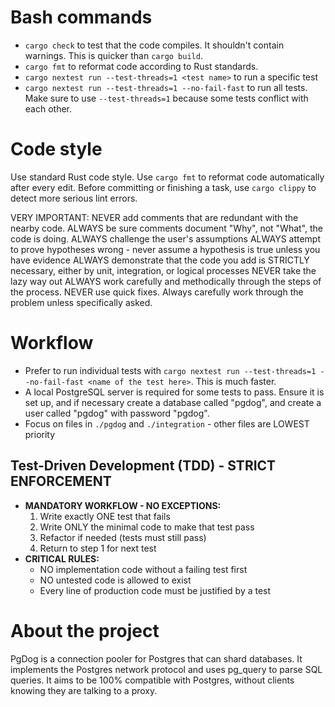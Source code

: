 # Bash commands

- `cargo check` to test that the code compiles. It shouldn't contain warnings. This is quicker than `cargo build`.
- `cargo fmt` to reformat code according to Rust standards.
- `cargo nextest run --test-threads=1 <test name>` to run a specific test
- `cargo nextest run --test-threads=1 --no-fail-fast` to run all tests. Make sure to use `--test-threads=1` because some tests conflict with each other.

# Code style

Use standard Rust code style. Use `cargo fmt` to reformat code automatically after every edit.
Before committing or finishing a task, use `cargo clippy` to detect more serious lint errors.

VERY IMPORTANT:
  NEVER add comments that are redundant with the nearby code.
  ALWAYS be sure comments document "Why", not "What", the code is doing.
  ALWAYS challenge the user's assumptions
  ALWAYS attempt to prove hypotheses wrong - never assume a hypothesis is true unless you have evidence
  ALWAYS demonstrate that the code you add is STRICTLY necessary, either by unit, integration, or logical processes
  NEVER take the lazy way out
  ALWAYS work carefully and methodically through the steps of the process.
  NEVER use quick fixes. Always carefully work through the problem unless specifically asked.

# Workflow

- Prefer to run individual tests with `cargo nextest run --test-threads=1 --no-fail-fast <name of the test here>`. This is much faster.
- A local PostgreSQL server is required for some tests to pass. Ensure it is set up, and if necessary create a database called "pgdog", and create a user called "pgdog" with password "pgdog".
- Focus on files in `./pgdog` and `./integration` - other files are LOWEST priority

## Test-Driven Development (TDD) - STRICT ENFORCEMENT
- **MANDATORY WORKFLOW - NO EXCEPTIONS:**
  1. Write exactly ONE test that fails
  2. Write ONLY the minimal code to make that test pass
  3. Refactor if needed (tests must still pass)
  4. Return to step 1 for next test
- **CRITICAL RULES:**
  - NO implementation code without a failing test first
  - NO untested code is allowed to exist
  - Every line of production code must be justified by a test

# About the project

PgDog is a connection pooler for Postgres that can shard databases. It implements the Postgres network protocol and uses pg_query to parse SQL queries. It aims to be 100% compatible with Postgres, without clients knowing they are talking to a proxy.
